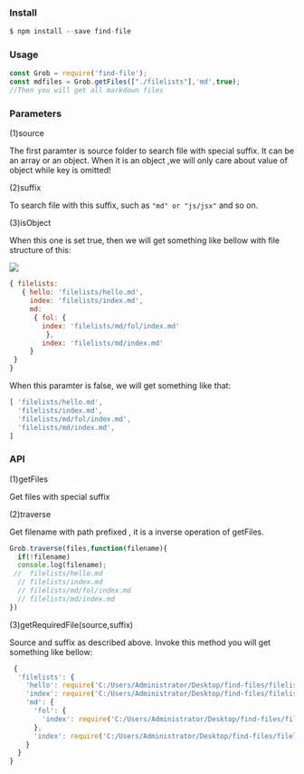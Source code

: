 ### Install
```js
$ npm install --save find-file
```
### Usage
```js
const Grob = require('find-file');
const mdfiles = Grob.getFiles(["./filelists"],'md',true);
//Then you will get all markdown files
```
### Parameters
(1)source

The first paramter is source folder to search  file with special suffix. It can be an array or an object. When it is an object ,we will only care about value of object while key is omitted!

(2)suffix

To search file with this suffix, such as `"md" or "js/jsx"` and so on.

(3)isObject

When this one is set true, then we will get something like bellow with file structure of this:

![](./file.PNG)

```js
{ filelists:
   { hello: 'filelists/hello.md',
     index: 'filelists/index.md',
     md:
      { fol: { 
        index: 'filelists/md/fol/index.md'
         },
        index: 'filelists/md/index.md' 
     }
 }
}
```
 When this paramter is false, we will get something like that:
```js
[ 'filelists/hello.md',
  'filelists/index.md',
  'filelists/md/fol/index.md',
  'filelists/md/index.md',
]
```

### API

(1)getFiles

Get files with special suffix

(2)traverse

Get filename with path prefixed , it is a inverse operation of getFiles.
```js
Grob.traverse(files,function(filename){
  if(!filename)
  console.log(filename);
 //  filelists/hello.md
  // filelists/index.md
  // filelists/md/fol/index.md
  // filelists/md/index.md
})
```

(3)getRequiredFile(source,suffix)

Source and suffix as described above. Invoke this method you will get something like bellow:
```js
 {
  'filelists': {
    'hello': require('C:/Users/Administrator/Desktop/find-files/filelists/hello.md'),
    'index': require('C:/Users/Administrator/Desktop/find-files/filelists/index.md'),
    'md': {
      'fol': {
        'index': require('C:/Users/Administrator/Desktop/find-files/filelists/md/fol/index.md')
      },
      'index': require('C:/Users/Administrator/Desktop/find-files/filelists/md/index.md')
    }
  }
}
```




